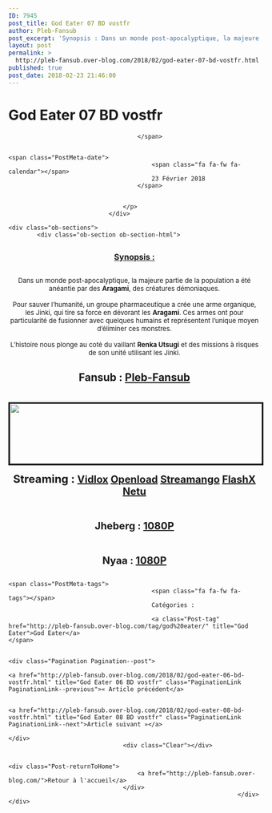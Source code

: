 ```yaml
---
ID: 7945
post_title: God Eater 07 BD vostfr
author: Pleb-Fansub
post_excerpt: 'Synopsis : Dans un monde post-apocalyptique, la majeure partie de la population a &eacute;t&eacute; an&eacute;antie par des Aragami, des cr&eacute;atures d&eacute;moniaques. Pour sauver l&rsquo;humanit&eacute;, un groupe pharmaceutique a cr&eacute;e une arme organique, les Jinki, qui tire sa force en d&eacute;vorant...'
layout: post
permalink: >
  http://pleb-fansub.over-blog.com/2018/02/god-eater-07-bd-vostfr.html
published: true
post_date: 2018-02-23 21:46:00
---
```

<div class="feedwordpress-gaffer-full-text"><div class="Post-header">
                                    <h1 class="Post-title">
                                                                                    God Eater 07 BD vostfr
                                                                            </h1>
                                    <p class="Post-meta PostMeta">
                                                                                <span class="PostMeta-user">
                                            <span class="fa fa-fw fa-user"></span>
                                            
                                        </span>
                                                                                
                                                                                <span class="PostMeta-date">
                                            <span class="fa fa-fw fa-calendar"></span>
                                            23 Février 2018
                                        </span>
                                                                                
                                        
                                    </p>
                                </div>
<div class="Post-content">
                                    
    <div class="ob-sections">
            <div class="ob-section ob-section-html">
<figure class="image-align-center" style="margin:10px 0px 10px 0px"><img alt="" class="image-size-large" src="https://img.over-blog-kiwi.com/2/55/03/68/20171017/ob_e41182_god-eater.jpg"></figure><p style="text-align: center; font-size:13px;"><u><strong><span style="font-size:16px;">Synopsis :</span></strong></u></p>
<p style="text-align: center; font-size:13px;"><br>Dans un monde post-apocalyptique, la majeure partie de la population a été anéantie par des <strong>Aragami</strong>, des créatures démoniaques.<br><br>Pour sauver l’humanité, un groupe pharmaceutique a crée une arme organique, les Jinki, qui tire sa force en dévorant les <strong>Aragami</strong>. Ces armes ont pour particularité de fusionner avec quelques humains et représentent l’unique moyen d’éliminer ces monstres.<br><br>L’histoire nous plonge au coté du vaillant <strong>Renka Utsugi</strong> et des missions à risques de son unité utilisant les Jinki.</p>
<center><h2><span class="yui3-widget yui3-inputwidget yui3-htmleditorwidget" style="width: 638px;"><span class="yui3-htmleditorwidget-content"><span class="yui3-widget yui3-inputwidget yui3-htmleditorwidget" style="width: 638px;"><span class="yui3-htmleditorwidget-content">Fansub : <a href="http://pleb-fansub.over-blog.com/">Pleb-Fansub</a></span></span></span></span></h2></center>
<center><p style="text-align: center;"><img style="margin-top: 20px; border-width: 3px; border-style: solid; border-color: black; width: 100%; height: 120px;" alt="" src="http://i.imgur.com/R921nS7.png"></p></center>
</div>
            <div class="ob-section ob-section-html">
<p style="text-align: center;"><strong><span style="font-size:22px;">Streaming : </span><span style="font-size:20px;"><a href="https://vidlox.me/embed-kor820vakqsg.html">Vidlox</a> <a href="https://openload.co/embed/8hrfpMeO6Lw/%5BPleb-Fansub%5D_God_Eater_-_07_vostfr_%28BD_1920x1080_x264_AAC%29.mp4">Openload</a> <a href="https://streamango.com/embed/prpemtmatcrmaalm/_Pleb-Fansub_God_Eater_-_07_vostfr_BD_1920x1080_x264_AAC_mp4">Streamango</a> <a href="https://www.flashx.tv/embed-5smh0oy656sc.html">FlashX</a> <a href="https://waaw.tv/watch_video.php?v=aNmlkGm7vEsH">Netu</a></span></strong></p>
<p style="text-align: center;"> </p>
<p style="text-align: center;"><strong><span style="font-size:20px;">Jheberg : <a href="http://www.jheberg.net/captcha/pleb-fansub-god-eater-07-vostfr-bd-1920x1080-x26-2/">1080P</a></span></strong></p>
<p style="text-align: center;"> </p>
<p style="text-align: center;"><strong><span style="font-size:20px;">Nyaa : <a href="https://nyaa.si/view/1009420">1080P</a></span></strong></p>
</div>
        </div>

                                    
                                                                            <span class="PostMeta-tags">
                                            <span class="fa fa-fw fa-tags"></span> 
                                            Catégories :
                                                                                    
                                            <a class="Post-tag" href="http://pleb-fansub.over-blog.com/tag/god%20eater/" title="God Eater">God Eater</a>                                                                                    </span>
                                                                        
                                                                        <div class="Pagination Pagination--post">
                                                                                    <a href="http://pleb-fansub.over-blog.com/2018/02/god-eater-06-bd-vostfr.html" title="God Eater 06 BD vostfr" class="PaginationLink PaginationLink--previous">« Article précédent</a>
                                            
                                                                                    <a href="http://pleb-fansub.over-blog.com/2018/02/god-eater-08-bd-vostfr.html" title="God Eater 08 BD vostfr" class="PaginationLink PaginationLink--next">Article suivant »</a>
                                                                            </div>
                                    <div class="Clear"></div>
                                                                        
                                                                        <div class="Post-returnToHome">
                                        <a href="http://pleb-fansub.over-blog.com/">Retour à l'accueil</a>
                                    </div>
                                                                    </div></div>